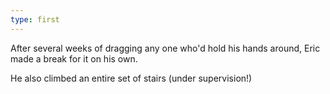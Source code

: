 ```yaml
---
type: first
---
```


After several weeks of dragging any one who'd hold his hands around, Eric made a break for it on his own.

He also climbed an entire set of stairs (under supervision!)